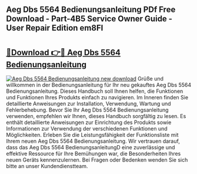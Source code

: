 ## Aeg Dbs 5564 Bedienungsanleitung PDf Free Download - Part-4B5 Service Owner Guide - User Repair Edition em8FI

# <h2><a href="http://df1x46.blite.top/?on=Aeg+Dbs+5564+Bedienungsanleitung">🔗Download 👉🔴 Aeg Dbs 5564 Bedienungsanleitung</a></h2>

[![Aeg Dbs 5564 Bedienungsanleitung new download](https://i.imgur.com/lujVjoI.png)](http://df1x46.blite.top/?on=Aeg+Dbs+5564+Bedienungsanleitung)
Grüße und willkommen in der Bedienungsanleitung für Ihr neu gekauftes Aeg Dbs 5564 Bedienungsanleitung. Dieses Handbuch soll Ihnen helfen, die Funktionen und Funktionen Ihres Produkts einfach zu navigieren. Im Inneren finden Sie detaillierte Anweisungen zur Installation, Verwendung, Wartung und Fehlerbehebung. Bevor Sie Ihr Aeg Dbs 5564 Bedienungsanleitung verwenden, empfehlen wir Ihnen, dieses Handbuch sorgfältig zu lesen. Es enthält detaillierte Anweisungen zur Einrichtung des Produkts sowie Informationen zur Verwendung der verschiedenen Funktionen und Möglichkeiten. Erleben Sie die Leistungsfähigkeit der Funktionsliste mit Ihrem neuen Aeg Dbs 5564 Bedienungsanleitung. Wir vertrauen darauf, dass das Aeg Dbs 5564 BedienungsanleitungD eine zuverlässige und effektive Ressource für Ihre Bemühungen war, die Besonderheiten Ihres neuen Geräts kennenzulernen. Bei Fragen oder Bedenken wenden Sie sich bitte an unser Kundendienstteam.
